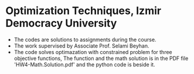 # Optimization Techniques, Izmir Democracy University               
* The codes are solutions to assignments during the course.
* The work supervised by Associate Prof. Selami Beyhan.
* The code solves optimazation with constrained problem for three objective functions, The function and the math solution is in the PDF file 'HW4-Math.Solution.pdf' and the python code is beside it.
